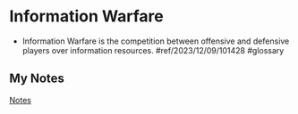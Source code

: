 # Information Warfare
- Information Warfare is the competition between offensive and defensive players over information resources. #ref/2023/12/09/101428 #glossary 
## My Notes
[Notes](mynotes/infortmation-warfare-notes.md)
